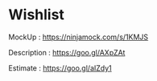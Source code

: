 # Wishlist

MockUp : https://ninjamock.com/s/1KMJS

Description : https://goo.gl/AXpZAt

Estimate : https://goo.gl/aIZdy1
